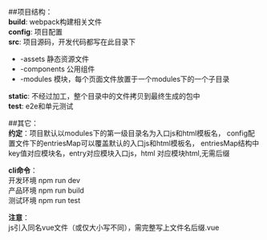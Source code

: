 ##项目结构：<br>
**build**: webpack构建相关文件<br>
**config**: 项目配置<br>
**src**: 项目源码，开发代码都写在此目录下<br>
* -assets 静态资源文件
* -components 公用组件
* -modules 模块，每个页面文件放置于一个modules下的一个子目录  

**static**: 不经过加工，整个目录中的文件拷贝到最终生成的包中 <br> 
**test**: e2e和单元测试

##其它：<br>
**约定**：项目默认以modules下的第一级目录名为入口js和html模板名，
config配置文件下的entriesMap可以覆盖默认的入口js和html模板名，
entriesMap结构中key值对应模块名，entry对应模块入口js，html
对应模块html,无需后缀

**cli命令**：<br>
开发环境 npm run dev<br>
产品环境 npm run build<br>
测试环境 npm run test

**注意**：<br>
js引入同名vue文件（或仅大小写不同），需完整写上文件名后缀.vue
